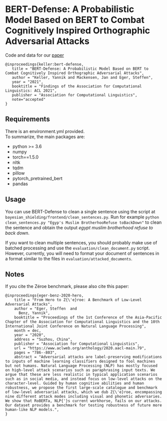 # BERT-Defense: A Probabilistic Model Based on BERT to Combat Cognitively Inspired Orthographic Adversarial Attacks

Code and data for our [paper](https://arxiv.org/pdf/2106.01452.pdf)


```
@inproceedings{keller:bert-defense,
   title = "BERT-Defense: A Probabilistic Model Based on BERT to Combat Cognitively Inspired Orthographic Adversarial Attacks",
   author = "Keller, Yannik and Mackensen, Jan and Eger, Steffen",
   year = "2021",
   booktitle = "Findings of the Association for Computational Linguistics: ACL 2021",
   publisher = "Association for Computational Linguistics",
   note="accepted"
}
```

## Requirements
There is an environment.yml provided.  
To summarize, the main packages are:
+ python >= 3.6
+ numpy
+ torch==1.5.0
+ nltk
+ tqdm
+ pillow
+ pytorch_pretrained_bert
+ pandas

## Usage
You can use BERT-Defense to clean a single sentence using the script at `bayesian_shielding/frontend/clean_sentences.py`. Run for example `python clean_sentences.py "Egyp's Muslim BrotherhooRefuse toBackDown"` to clean the sentence and obtain the output *egypt muslim brotherhood refuse to back down*.

If you want to clean multiple sentences, you should probably make use of batched processing and use the `evaluation/clean_document.py` script. However, currently, you will need to format your document of sentences in a format similar to the files in `evaluation/attacked_documents`.

## Notes

If you cite the Zéroe benchmark, please also cite this paper:

```
@inproceedings{eger-benz-2020-hero,
    title = "From Hero to Z{\'e}roe: A Benchmark of Low-Level Adversarial Attacks",
    author = "Eger, Steffen  and
      Benz, Yannik",
    booktitle = "Proceedings of the 1st Conference of the Asia-Pacific Chapter of the Association for Computational Linguistics and the 10th International Joint Conference on Natural Language Processing",
    month = dec,
    year = "2020",
    address = "Suzhou, China",
    publisher = "Association for Computational Linguistics",
    url = "https://www.aclweb.org/anthology/2020.aacl-main.79",
    pages = "786--803",
    abstract = "Adversarial attacks are label-preserving modifications to inputs of machine learning classifiers designed to fool machines but not humans. Natural Language Processing (NLP) has mostly focused on high-level attack scenarios such as paraphrasing input texts. We argue that these are less realistic in typical application scenarios such as in social media, and instead focus on low-level attacks on the character-level. Guided by human cognitive abilities and human robustness, we propose the first large-scale catalogue and benchmark of low-level adversarial attacks, which we dub Z{\'e}roe, encompassing nine different attack modes including visual and phonetic adversaries. We show that RoBERTa, NLP{'}s current workhorse, fails on our attacks. Our dataset provides a benchmark for testing robustness of future more human-like NLP models.",
}
```
